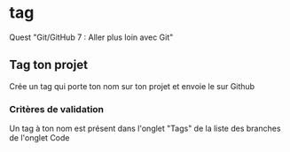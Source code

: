 # tag
Quest "Git/GitHub 7 : Aller plus loin avec Git"

## Tag ton projet
Crée un tag qui porte ton nom sur ton projet et envoie le sur Github

### Critères de validation
Un tag à ton nom est présent dans l'onglet "Tags" de la liste des branches de l'onglet Code

